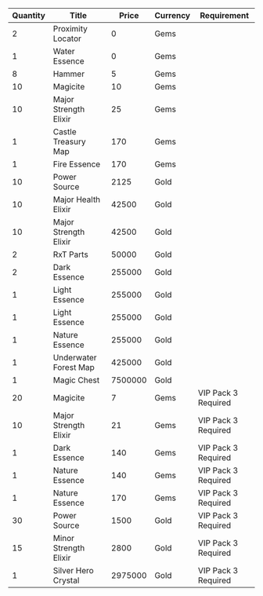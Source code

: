 | Quantity | Title | Price | Currency |  Requirement |
| -------- | ----- | ----- | -------- |  ----------- |
| 2 | Proximity Locator | 0 | Gems |  |
| 1 | Water Essence | 0 | Gems |  |
| 8 | Hammer | 5 | Gems |  |
| 10 | Magicite | 10 | Gems |  |
| 10 | Major Strength Elixir | 25 | Gems |  |
| 1 | Castle Treasury Map | 170 | Gems |  |
| 1 | Fire Essence | 170 | Gems |  |
| 10 | Power Source | 2125 | Gold |  |
| 10 | Major Health Elixir | 42500 | Gold |  |
| 10 | Major Strength Elixir | 42500 | Gold |  |
| 2 | RxT Parts | 50000 | Gold |  |
| 2 | Dark Essence | 255000 | Gold |  |
| 1 | Light Essence | 255000 | Gold |  |
| 1 | Light Essence | 255000 | Gold |  |
| 1 | Nature Essence | 255000 | Gold |  |
| 1 | Underwater Forest Map | 425000 | Gold |  |
| 1 | Magic Chest | 7500000 | Gold |  |
| 20 | Magicite | 7 | Gems | VIP Pack 3 Required |
| 10 | Major Strength Elixir | 21 | Gems | VIP Pack 3 Required |
| 1 | Dark Essence | 140 | Gems | VIP Pack 3 Required |
| 1 | Nature Essence | 140 | Gems | VIP Pack 3 Required |
| 1 | Nature Essence | 170 | Gems | VIP Pack 3 Required |
| 30 | Power Source | 1500 | Gold | VIP Pack 3 Required |
| 15 | Minor Strength Elixir | 2800 | Gold | VIP Pack 3 Required |
| 1 | Silver Hero Crystal | 2975000 | Gold | VIP Pack 3 Required |
